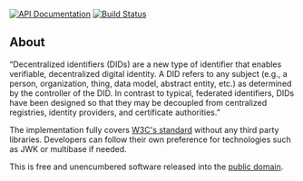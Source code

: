 [![API Documentation](https://godoc.org/github.com/pascaldekloe/did?status.svg)](https://godoc.org/github.com/pascaldekloe/did)
[![Build Status](https://github.com/pascaldekloe/did/actions/workflows/go.yml/badge.svg)](https://github.com/pascaldekloe/did/actions/workflows/go.yml)

## About

“Decentralized identifiers (DIDs) are a new type of identifier that enables
verifiable, decentralized digital identity. A DID refers to any subject (e.g., a
person, organization, thing, data model, abstract entity, etc.) as determined by
the controller of the DID. In contrast to typical, federated identifiers, DIDs
have been designed so that they may be decoupled from centralized registries,
identity providers, and certificate authorities.”

The implementation fully covers [W3C's standard](https://www.w3.org/TR/did-core)
without any third party libraries. Developers can follow their own preference
for technologies such as JWK or multibase if needed.

This is free and unencumbered software released into the
[public domain](https://creativecommons.org/publicdomain/zero/1.0).
